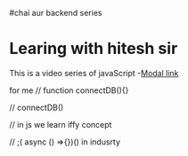 #chai aur backend series 
# Learing with hitesh sir


This is a video series of javaScript 
-[Modal link](https://app.eraser.io/workspace/YtPqZ1VogxGy1jzIDkzj)



for me 
// function connectDB(){}

// connectDB()


// in js we learn iffy concept

// ;( async () =>{})() in indusrty